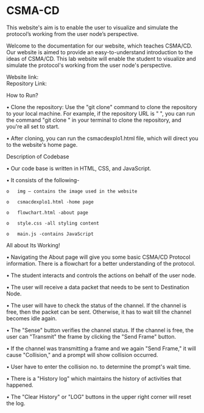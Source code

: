 # CSMA-CD
This website's aim is to enable the user to visualize and simulate the protocol’s working from the user node’s perspective.

Welcome to the documentation for our website, which teaches CSMA/CD. Our website is aimed to provide an easy-to-understand introduction to the ideas of CSMA/CD. This lab website will enable the student to visualize and simulate the protocol's working from the user node's perspective.

Website link:  
Repository Link: 

How to Run?

  •	Clone the repository: Use the "git clone" command to clone the repository to your local machine. 
For example, if the repository URL is "  ", you can run the command "git clone " in your terminal to clone the repository, and you're all set to start.

  •	After cloning, you can run the csmacdexplo1.html file, which will direct you to the website's home page.

Description of Codebase

  •	Our code base is written in HTML, CSS, and JavaScript.

  •	It consists of the following-

    o	img – contains the image used in the website

    o	csmacdexplo1.html -home page

    o	flowchart.html -about page

    o	style.css -all styling content

    o	main.js -contains JavaScript


All about Its Working!

  •	Navigating the About page will give you some basic CSMA/CD Protocol information. There is a flowchart for a better understanding of the protocol.

  •	The student interacts and controls the actions on behalf of the user node.

  •	The user will receive a data packet that needs to be sent to Destination Node. 

  •	The user will have to check the status of the channel. If the channel is free, then the packet can be sent. Otherwise, it has to wait till the channel becomes idle again.

  •	The "Sense" button verifies the channel status. If the channel is free, the user can "Transmit" the frame by clicking the "Send Frame" button.

  •	If the channel was transmitting a frame and we again "Send Frame," it will cause "Collision," and a prompt will show collision occurred.

  •	User have to enter the collision no. to determine the prompt's wait time. 

  •	There is a "History log" which maintains the history of activities that happened.

  •	The "Clear History" or "LOG" buttons in the upper right corner will reset the log.





